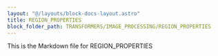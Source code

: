 ```yaml
---
layout: "@/layouts/block-docs-layout.astro"
title: REGION_PROPERTIES
block_folder_path: TRANSFORMERS/IMAGE_PROCESSING/REGION_PROPERTIES
---
```


This is the Markdown file for REGION_PROPERTIES

